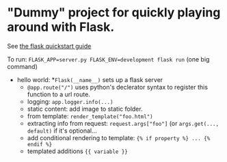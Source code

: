 # "Dummy" project for quickly playing around with Flask.

See [the flask quickstart guide](http://flask.pocoo.org/docs/1.0/quickstart/)

To run: `FLASK_APP=server.py FLASK_ENV=development flask run` (one big command)

* hello world: 
	*`Flask(__name__)` sets up a flask server
	* `@app.route("/")` uses python's declerator syntax to register this function to a url route.
	* logging: `app.logger.info(...)`
	* static content: add image to static folder.
	* from template: `render_template("foo.html")`
	* extracting info from request: `request.args["foo"]` (or `args.get(..., default)` if it's optional...
	* add conditional rendering to template: `{% if property %} ... {% endif %}`
	* templated additions `{{ variable }}`
